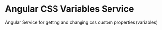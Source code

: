 # Angular CSS Variables Service

Angular Service for getting and changing css custom properties (variables)
